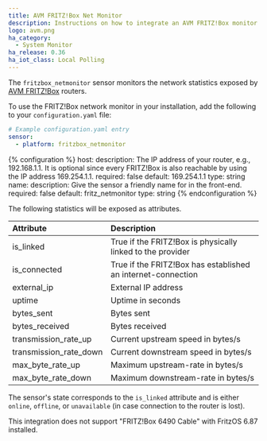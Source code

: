 ```yaml
---
title: AVM FRITZ!Box Net Monitor
description: Instructions on how to integrate an AVM FRITZ!Box monitor into Home Assistant.
logo: avm.png
ha_category:
  - System Monitor
ha_release: 0.36
ha_iot_class: Local Polling
---
```


The `fritzbox_netmonitor` sensor monitors the network statistics exposed by [AVM FRITZ!Box](https://avm.de/produkte/fritzbox/) routers.

To use the FRITZ!Box network monitor in your installation, add the following to your `configuration.yaml` file:

```yaml
# Example configuration.yaml entry
sensor:
  - platform: fritzbox_netmonitor
```

{% configuration %}
host:
  description: The IP address of your router, e.g., 192.168.1.1. It is optional since every FRITZ!Box is also reachable by using the IP address 169.254.1.1.
  required: false
  default: 169.254.1.1
  type: string
name:
  description: Give the sensor a friendly name for in the front-end.
  required: false
  default: fritz_netmonitor
  type: string
{% endconfiguration %}

The following statistics will be exposed as attributes.

|Attribute              |Description                                                  |
|:----------------------|:------------------------------------------------------------|
|is_linked              |True if the FRITZ!Box is physically linked to the provider    |
|is_connected           |True if the FRITZ!Box has established an internet-connection  |
|external_ip            |External IP address                                          |
|uptime                 |Uptime in seconds                                            |
|bytes_sent             |Bytes sent                                                   |
|bytes_received         |Bytes received                                               |
|transmission_rate_up   |Current upstream speed in bytes/s                            |
|transmission_rate_down |Current downstream speed in bytes/s                          |
|max_byte_rate_up       |Maximum upstream-rate in bytes/s                             |
|max_byte_rate_down     |Maximum downstream-rate in bytes/s                           |

The sensor's state corresponds to the `is_linked` attribute and is either `online`, `offline`, or `unavailable` (in case connection to the router is lost).

<div class='note info'>
This integration does not support "FRITZ!Box 6490 Cable" with FritzOS 6.87 installed.
</div>
